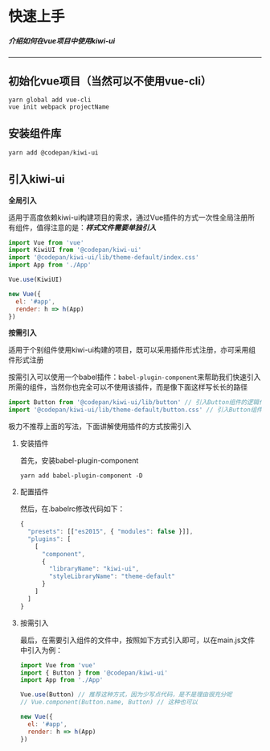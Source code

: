 # 快速上手
##### 介绍如何在vue项目中使用kiwi-ui
----
## 初始化vue项目（当然可以不使用vue-cli）
```
yarn global add vue-cli
vue init webpack projectName
```
## 安装组件库
```
yarn add @codepan/kiwi-ui
```
## 引入kiwi-ui

**全局引入**

适用于高度依赖kiwi-ui构建项目的需求，通过Vue插件的方式一次性全局注册所有组件，值得注意的是：***样式文件需要单独引入***
```js
import Vue from 'vue'
import KiwiUI from '@codepan/kiwi-ui'
import '@codepan/kiwi-ui/lib/theme-default/index.css'
import App from './App'

Vue.use(KiwiUI)

new Vue({
  el: '#app',
  render: h => h(App)
})
```

**按需引入**

适用于个别组件使用kiwi-ui构建的项目，既可以采用插件形式注册，亦可采用组件形式注册

按需引入可以使用一个babel插件：`babel-plugin-component`来帮助我们快速引入所需的组件，当然你也完全可以不使用该插件，而是像下面这样写长长的路径
```js
import Button from '@codepan/kiwi-ui/lib/button' // 引入Button组件的逻辑代码，js文件
import '@codepan/kiwi-ui/lib/theme-default/button.css' // 引入Button组件的样式代码，css文件
```

极力不推荐上面的写法，下面讲解使用插件的方式按需引入

1. 安装插件
  
    首先，安装babel-plugin-component
    ```shell
    yarn add babel-plugin-component -D
    ```
2. 配置插件

    然后，在.babelrc修改代码如下：
    ```js
    {
      "presets": [["es2015", { "modules": false }]],
      "plugins": [
        [
          "component",
          {
            "libraryName": "kiwi-ui",
            "styleLibraryName": "theme-default"
          }
        ]
      ]
    }
    ```
3. 按需引入

    最后，在需要引入组件的文件中，按照如下方式引入即可，以在main.js文件中引入为例：
    ```js
    import Vue from 'vue'
    import { Button } from '@codepan/kiwi-ui'
    import App from './App'

    Vue.use(Button) // 推荐这种方式，因为少写点代码，是不是理由很充分呢
    // Vue.component(Button.name, Button) // 这种也可以

    new Vue({
      el: '#app',
      render: h => h(App)
    })
    ```

